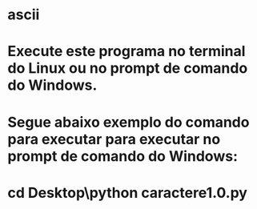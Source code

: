 # ascii
# Execute este programa no terminal do Linux ou no prompt de comando do Windows.
# Segue abaixo exemplo do comando para executar para executar no prompt de comando do Windows:
# cd Desktop\python caractere1.0.py
